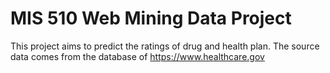 # MIS 510 Web Mining Data Project

This project aims to predict the ratings of drug and health plan. 
The source data comes from the database of https://www.healthcare.gov
